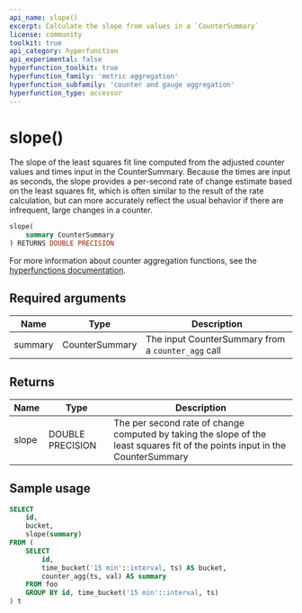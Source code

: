 ```yaml
---
api_name: slope()
excerpt: Calculate the slope from values in a `CounterSummary`
license: community
toolkit: true
api_category: hyperfunction
api_experimental: false
hyperfunction_toolkit: true
hyperfunction_family: 'metric aggregation'
hyperfunction_subfamily: 'counter and gauge aggregation'
hyperfunction_type: accessor
---
```


# slope() <tag type="toolkit" content="Toolkit" />
The slope of the least squares fit line computed from the adjusted counter
values and times input in the CounterSummary. Because the times are input as
seconds, the slope provides a per-second rate of change estimate based on the
least squares fit, which is often similar to the result of the rate calculation,
but can more accurately reflect the usual behavior if there are infrequent,
large changes in a counter.

```sql
slope(
    summary CounterSummary
) RETURNS DOUBLE PRECISION
```

For more information about counter aggregation functions, see the
[hyperfunctions documentation][hyperfunctions-counter-agg].

## Required arguments

|Name|Type|Description|
|-|-|-|
|summary|CounterSummary|The input CounterSummary from a `counter_agg` call|

## Returns

|Name|Type|Description|
|-|-|-|
|slope|DOUBLE PRECISION|The per second rate of change computed by taking the slope of the least squares fit of the points input in the CounterSummary|

## Sample usage

```sql
SELECT
    id,
    bucket,
    slope(summary)
FROM (
    SELECT
        id,
        time_bucket('15 min'::interval, ts) AS bucket,
        counter_agg(ts, val) AS summary
    FROM foo
    GROUP BY id, time_bucket('15 min'::interval, ts)
) t
```


[hyperfunctions-counter-agg]: timescaledb/:currentVersion:/how-to-guides/hyperfunctions/counter-aggregation/
